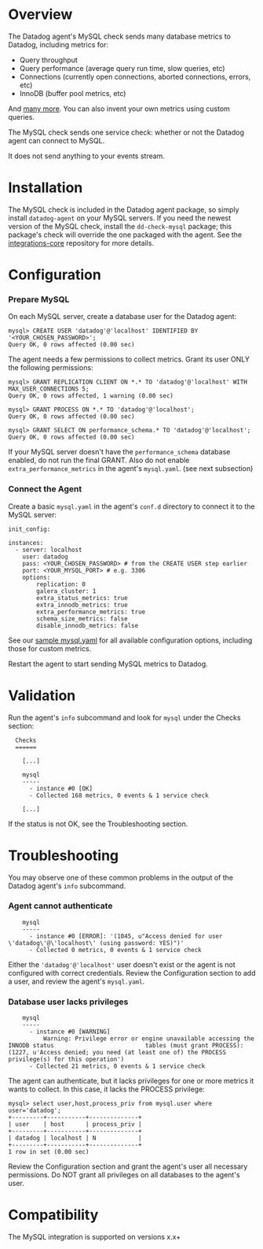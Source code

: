 # Overview

The Datadog agent's MySQL check sends many database metrics to Datadog, including metrics for:

* Query throughput
* Query performance (average query run time, slow queries, etc)
* Connections (currently open connections, aborted connections, errors, etc)
* InnoDB (buffer pool metrics, etc)

And [many more](https://github.com/DataDog/integrations-core/blob/master/mysql/metadata.csv). You can also invent your own metrics using custom queries.

The MySQL check sends one service check: whether or not the Datadog agent can connect to MySQL.

It does not send anything to your events stream.

# Installation

The MySQL check is included in the Datadog agent package, so simply install `datadog-agent` on your MySQL servers. If you need the newest version of the MySQL check, install the `dd-check-mysql` package; this package's check will override the one packaged with the agent. See the [integrations-core](https://github.com/DataDog/integrations-core#installing-the-integrations) repository for more details.

# Configuration

### Prepare MySQL

On each MySQL server, create a database user for the Datadog agent:

```
mysql> CREATE USER 'datadog'@'localhost' IDENTIFIED BY '<YOUR_CHOSEN_PASSWORD>';
Query OK, 0 rows affected (0.00 sec)
```

The agent needs a few permissions to collect metrics. Grant its user ONLY the following permissions:

```
mysql> GRANT REPLICATION CLIENT ON *.* TO 'datadog'@'localhost' WITH MAX_USER_CONNECTIONS 5;
Query OK, 0 rows affected, 1 warning (0.00 sec)

mysql> GRANT PROCESS ON *.* TO 'datadog'@'localhost';
Query OK, 0 rows affected (0.00 sec)

mysql> GRANT SELECT ON performance_schema.* TO 'datadog'@'localhost';
Query OK, 0 rows affected (0.00 sec)
```

If your MySQL server doesn't have the `performance_schema` database enabled, do not run the final GRANT. Also do not enable `extra_performance_metrics` in the agent's `mysql.yaml`. (see next subsection)

### Connect the Agent

Create a basic `mysql.yaml` in the agent's `conf.d` directory to connect it to the MySQL server:

```
init_config:

instances:
  - server: localhost
    user: datadog
    pass: <YOUR_CHOSEN_PASSWORD> # from the CREATE USER step earlier
    port: <YOUR_MYSQL_PORT> # e.g. 3306
    options:
        replication: 0
        galera_cluster: 1
        extra_status_metrics: true
        extra_innodb_metrics: true
        extra_performance_metrics: true
        schema_size_metrics: false
        disable_innodb_metrics: false
```

See our [sample mysql.yaml](https://github.com/Datadog/integrations-core/blob/master/mysql/conf.yaml.example) for all available configuration options, including those for custom metrics.

Restart the agent to start sending MySQL metrics to Datadog.

# Validation

Run the agent's `info` subcommand and look for `mysql` under the Checks section:

```
  Checks
  ======

    [...]

    mysql
    -----
      - instance #0 [OK]
      - Collected 168 metrics, 0 events & 1 service check

    [...]
```

If the status is not OK, see the Troubleshooting section.

# Troubleshooting

You may observe one of these common problems in the output of the Datadog agent's `info` subcommand.

### Agent cannot authenticate
```
    mysql
    -----
      - instance #0 [ERROR]: '(1045, u"Access denied for user \'datadog\'@\'localhost\' (using password: YES)")'
      - Collected 0 metrics, 0 events & 1 service check
```

Either the `'datadog'@'localhost'` user doesn't exist or the agent is not configured with correct credentials. Review the Configuration section to add a user, and review the agent's `mysql.yaml`.

### Database user lacks privileges
```
    mysql
    -----
      - instance #0 [WARNING]
          Warning: Privilege error or engine unavailable accessing the INNODB status                          tables (must grant PROCESS): (1227, u'Access denied; you need (at least one of) the PROCESS privilege(s) for this operation')
      - Collected 21 metrics, 0 events & 1 service check
```

The agent can authenticate, but it lacks privileges for one or more metrics it wants to collect. In this case, it lacks the PROCESS privilege:

```
mysql> select user,host,process_priv from mysql.user where user='datadog';
+---------+-----------+--------------+
| user    | host      | process_priv |
+---------+-----------+--------------+
| datadog | localhost | N            |
+---------+-----------+--------------+
1 row in set (0.00 sec)
```

Review the Configuration section and grant the agent's user all necessary permissions. Do NOT grant all privileges on all databases to the agent's user.

# Compatibility

The MySQL integration is supported on versions x.x+
